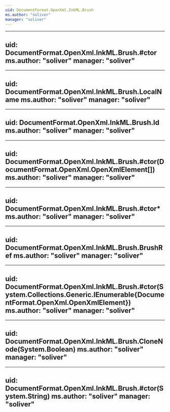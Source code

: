 ```yaml
---
uid: DocumentFormat.OpenXml.InkML.Brush
ms.author: "soliver"
manager: "soliver"
---
```


---
uid: DocumentFormat.OpenXml.InkML.Brush.#ctor
ms.author: "soliver"
manager: "soliver"
---

---
uid: DocumentFormat.OpenXml.InkML.Brush.LocalName
ms.author: "soliver"
manager: "soliver"
---

---
uid: DocumentFormat.OpenXml.InkML.Brush.Id
ms.author: "soliver"
manager: "soliver"
---

---
uid: DocumentFormat.OpenXml.InkML.Brush.#ctor(DocumentFormat.OpenXml.OpenXmlElement[])
ms.author: "soliver"
manager: "soliver"
---

---
uid: DocumentFormat.OpenXml.InkML.Brush.#ctor*
ms.author: "soliver"
manager: "soliver"
---

---
uid: DocumentFormat.OpenXml.InkML.Brush.BrushRef
ms.author: "soliver"
manager: "soliver"
---

---
uid: DocumentFormat.OpenXml.InkML.Brush.#ctor(System.Collections.Generic.IEnumerable{DocumentFormat.OpenXml.OpenXmlElement})
ms.author: "soliver"
manager: "soliver"
---

---
uid: DocumentFormat.OpenXml.InkML.Brush.CloneNode(System.Boolean)
ms.author: "soliver"
manager: "soliver"
---

---
uid: DocumentFormat.OpenXml.InkML.Brush.#ctor(System.String)
ms.author: "soliver"
manager: "soliver"
---
